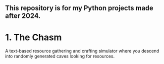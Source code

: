 ## This repository is for my Python projects made after 2024.

# 1. The Chasm
A text-based resource gathering and crafting simulator where you descend into randomly generated caves looking for resources.

